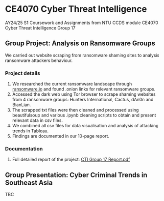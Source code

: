 # CE4070 Cyber Threat Intelligence
 AY24/25 S1 Coursework and Assignments from NTU CCDS module CE4070 Cyber Threat Intelligence Group 17




## Group Project: Analysis on Ransomware Groups
We carried out website scraping from ransomware shaming sites to analysis ransomware attackers behaviour.

### Project details
1. We researched the current ransomware landscape through [ransomware.io](https://www.ransomlook.io/) and found .onion links for relevant ransomware groups.
2. Accessed the dark web using Tor browser to scrape shaming websites from 4 ransomware groups: Hunters International, Cactus, dAn0n and BianLian.
3. The scrapped txt files were then cleaned and processed using beautifulsoup and various .ipynb cleaning scripts to obtain and present relevant data in csv files.
4. We combined all csv files for data visualisation and analysis of attacking trends in Tableau.
5. Findings are documented in our 10-page report.

### Documentation 
1. Full detailed report of the project: [CTI Group 17 Report.pdf](https://github.com/Leozk2000/CE4070-Cyber-Threat-Intelligence/blob/main/CTI%20Project/Report/CTI%20Group%2017%20Report.pdf) 




## Group Presentation: Cyber Criminal Trends in Southeast Asia
TBC


